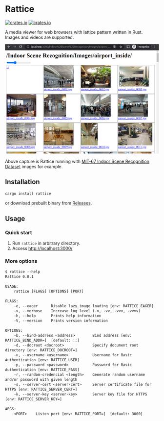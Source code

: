 # Rattice

[![crates.io](https://img.shields.io/crates/v/rattice.svg)](https://crates.io/crates/rattice/)
[![crates.io](https://img.shields.io/crates/d/rattice)](https://crates.io/crates/rattice/)

A media viewer for web browsers with lattice pattern written in Rust.  
Images and videos are supported.

![screencap](https://raw.githubusercontent.com/oza6ut0ne/rattice/v0.0.1/pic/screencap.png)

Above capture is Rattice running with [MIT-67 Indoor Scene Recognition Dataset](http://web.mit.edu/torralba/www/indoor.html) images for example.

## Installation

```sh
cargo install rattice
```

or download prebuilt binary from [Releases](https://github.com/oza6ut0ne/rattice/releases).

## Usage

### Quick start

1. Run `rattice` in arbitrary directory.
1. Access [http://localhost:3000/](http://localhost:3000/)

### More options

```shellsession
$ rattice --help
Rattice 0.0.1

USAGE:
    rattice [FLAGS] [OPTIONS] [PORT]

FLAGS:
    -e, --eager      Disable lazy image loading [env: RATTICE_EAGER]
    -v, --verbose    Increase log level (-v, -vv, -vvv, -vvvv)
    -h, --help       Prints help information
    -V, --version    Prints version information

OPTIONS:
    -b, --bind-address <address>        Bind address [env: RATTICE_BIND_ADDR=]  [default: ::]
    -d, --docroot <docroot>             Specify document root directory [env: RATTICE_DOCROOT=]
    -u, --username <username>           Username for Basic Authentication [env: RATTICE_USER]
    -p, --password <password>           Password for Basic Authentication [env: RATTICE_PASS]
    -r, --random-credencial <length>    Generate random username and/or password with given length
    -s, --server-cert <server-cert>     Server certificate file for HTTPS [env: RATTICE_SERVER_CERT=]
    -k, --server-key <server-key>       Server key file for HTTPS [env: RATTICE_SERVER_KEY=]

ARGS:
    <PORT>    Listen port [env: RATTICE_PORT=]  [default: 3000]
```
